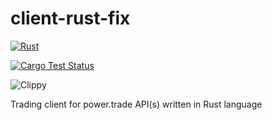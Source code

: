 # client-rust-fix

[![Rust](https://github.com/laisee/client-rust-fix/actions/workflows/rust.yml/badge.svg)](https://github.com/laisee/client-rust-fix/actions/workflows/rust.yml)

<a href="https://github.com/laisee/client-rust-fix/actions?query=workflow%3ACI">
    <img src="https://img.shields.io/github/actions/workflow/status/laisee/client-rust-fix/ci.yml?branch=main&label=tests" alt="Cargo Test Status">
</a>

![Clippy](https://github.com/laisee/client-rust-fix/actions/workflows/clippy.yml/badge.svg)

Trading client for power.trade API(s) written in Rust language
